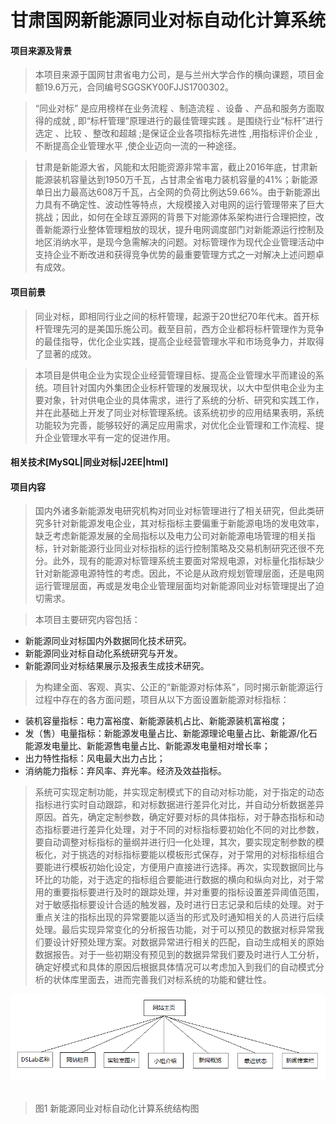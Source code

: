# 甘肃国网新能源同业对标自动化计算系统
#### 项目来源及背景

>本项目来源于国网甘肃省电力公司，是与兰州大学合作的横向课题，项目金额19.6万元，合同编号SGGSKY00FJJS1700302。

>“同业对标” 是应用榜样在业务流程 、制造流程 、设备 、产品和服务方面取得的成就 , 即“标杆管理”原理进行的最佳管理实践 。是围绕行业“标杆”进行选定 、比较 、整改和超越 ;是保证企业各项指标先进性 ,用指标评价企业 ,不断提高企业管理水平 ,使企业迈向一流的一种途径。

>甘肃是新能源大省，风能和太阳能资源非常丰富，截止2016年底，甘肃新能源装机容量达到1950万千瓦，占甘肃全省电力装机容量的41%；新能源单日出力最高达608万千瓦，占全网的负荷比例达59.66%。由于新能源出力具有不确定性、波动性等特点，大规模接入对电网的运行管理带来了巨大挑战；因此，如何在全球互源网的背景下对能源体系架构进行合理把控，改善新能源行业整体管理粗放的现状，提升电网调度部门对新能源运行控制及地区消纳水平，是现今急需解决的问题。对标管理作为现代企业管理活动中支持企业不断改进和获得竞争优势的最重要管理方式之一对解决上述问题卓有成效。

#### 项目前景

>同业对标，即相同行业之间的标杆管理，起源于20世纪70年代末。首开标杆管理先河的是美国乐施公司。截至目前，西方企业都将标杆管理作为竞争的最佳指导，优化企业实践，提高企业经营管理水平和市场竞争力，并取得了显著的成效。

>本项目是供电企业为实现企业经营管理目标、提高企业管理水平而建设的系统。项目针对国内外集团企业标杆管理的发展现状，以大中型供电企业为主要对象，针对供电企业的具体需求，进行了系统的分析、研究和实践工作，并在此基础上开发了同业对标管理系统。该系统初步的应用结果表明，系统功能较为完善，能够较好的满足应用需求，对优化企业管理和工作流程、提升企业管理水平有一定的促进作用。


#### 相关技术[MySQL|同业对标|J2EE|html]

#### 项目内容
>国内外诸多新能源发电研究机构对同业对标管理进行了相关研究，但此类研究多针对新能源发电企业，其对标指标主要偏重于新能源电场的发电效率，缺乏考虑新能源发展的全局指标以及电力公司对新能源电场管理的相关指标，针对新能源行业同业对标指标的运行控制策略及交易机制研究还很不充分。此外，现有的能源对标管理系统主要面对常规电源，对标量化指标缺少针对新能源电源特性的考虑。因此，不论是从政府规划管理层面，还是电网运行管理层面，再或是发电企业管理层面均对新能源同业对标管理提出了迫切需求。

>本项目主要研究内容包括：
* 新能源同业对标国内外数据同化技术研究。
* 新能源同业对标自动化系统研究与开发。
* 新能源同业对标结果展示及报表生成技术研究。

>为构建全面、客观、真实、公正的“新能源对标体系”，同时揭示新能源运行过程中存在的各方面问题，项目从以下方面设置新能源对标指标：
* 装机容量指标：电力富裕度、新能源装机占比、新能源装机富裕度；
* 发（售）电量指标：新能源发电量占比、新能源理论电量占比、新能源/化石能源发电量比、新能源售电量占比、新能源发电量相对增长率；
* 出力特性指标：风电最大出力占比；
* 消纳能力指标：弃风率、弃光率。经济及效益指标。

>系统可实现定制功能，并实现定制模式下的自动对标功能，对于指定的动态指标进行实时自动跟踪，和对标数据进行差异化对比，并自动分析数据差异原因。首先，确定定制参数，确定好要对标的具体指标，对于静态指标和动态指标要进行差异化处理，对于不同的对标指标要初始化不同的对比参数，要自动调整对标指标的量纲并进行归一化处理，其次，要实现定制参数的模板化，对于挑选的对标指标要能以模板形式保存，对于常用的对标指标组合要能进行模板初始化设定，方便用户直接进行选择。再次，实现数据同比与环比的功能，对于选定的指标组合要能进行数据的横向和纵向对比，对于常用的重要指标要进行及时的跟踪处理，并对重要的指标设置差异阈值范围，对于敏感指标要设计合适的触发器，及时进行日志记录和后续的处理。对于重点关注的指标出现的异常要能以适当的形式及时通知相关的人员进行后续处理。最后实现异常变化的分析报告功能，对于可以预见的数据对标异常我们要设计好预处理方案。对数据异常进行相关的匹配，自动生成相关的原始数据报告。对于一些初期没有预见到的数据异常我们要及时进行人工分析，确定好模式和具体的原因后根据具体情况可以考虑加入到我们的自动模式分析的状体库里面去，进而完善我们对标系统的功能和健壮性。


![](https://github.com/tianys6666/dslab_web/blob/master/image/d1.png)  
>图1   新能源同业对标自动化计算系统结构图
